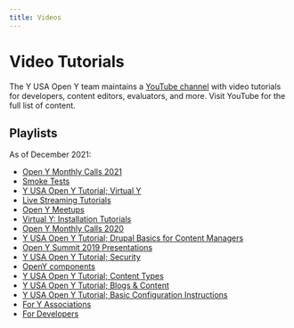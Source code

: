 ```yaml
---
title: Videos
---
```


# Video Tutorials

The Y USA Open Y team maintains a [YouTube channel](https://www.youtube.com/c/OpenY/featured) with video tutorials for developers, content editors, evaluators, and more. Visit YouTube for the full list of content.

## Playlists

As of December 2021:

- [Open Y Monthly Calls 2021](https://youtube.com/watch?v=xOtpHz1QcIo&list=PL_QVggMcFfKbpJQagEeJgvgB4wAqB1ED5)
- [Smoke Tests](https://youtube.com/watch?v=MH4BwMowlic&list=PL_QVggMcFfKYfV1cnistny2L-Sp55SoMg)
- [Y USA Open Y Tutorial; Virtual Y](https://youtube.com/watch?v=zr6MnmbAJas&list=PL_QVggMcFfKbWXjK0wtdCAslI8osKbaga)
- [Live Streaming Tutorials](https://youtube.com/watch?v=f4FHYdU0VNM&list=PL_QVggMcFfKa46PgvB89bqUxmy9I9nSte)
- [Open Y Meetups](https://youtube.com/watch?v=Ae_R6Q0ojqs&list=PL_QVggMcFfKZS20JwyRCiwZoelEGzPPOn)
- [Virtual Y: Installation Tutorials](https://youtube.com/watch?v=vlqv4ly3iak&list=PL_QVggMcFfKZbY1kXOmChB_rQz2PAJGLM)
- [Open Y Monthly Calls 2020](https://youtube.com/watch?v=63Mzqhqc35o&list=PL_QVggMcFfKbWQAcTUX19KY3W8SDyS2_1)
- [Y USA Open Y Tutorial; Drupal Basics for Content Managers](https://youtube.com/watch?v=_OtMKR3KK3w&list=PL_QVggMcFfKbeUmI7dXDk7hlepQ4rXKNG)
- [Open Y Summit 2019 Presentations](https://youtube.com/watch?v=Mb8lcml3BPI&list=PL_QVggMcFfKaN-aYig2Gj3cE4ylCmhJyW)
- [Y USA Open Y Tutorial; Security](https://youtube.com/watch?v=nHo2uL-bPyM&list=PL_QVggMcFfKahw9Y5t1RpM-g6kX45nA3C)
- [OpenY components](https://youtube.com/watch?v=Ok5Gf23pVs0&list=PL_QVggMcFfKbS2z3APizFCQVUDqHjRGKa)
- [Y USA Open Y Tutorial; Content Types](https://youtube.com/watch?v=UNYCB9XegDE&list=PL_QVggMcFfKYX5bB0epu31O8cVuEVPo6i)
- [Y USA Open Y Tutorial; Blogs & Content](https://youtube.com/watch?v=--gW0zj4wEc&list=PL_QVggMcFfKZZlVzNcVaIWCl4WwcOr9Jk)
- [Y USA Open Y Tutorial; Basic Configuration Instructions](https://youtube.com/watch?v=3--CzMz5DPk&list=PL_QVggMcFfKbcayynOt0pb_Uw7DAR7KIl)
- [For Y Associations](https://youtube.com/watch?v=y2oI9-6DvYQ&list=PL_QVggMcFfKY_80g0z3UPZL7_wn-27UUg)
- [For Developers](https://youtube.com/watch?v=RSsQLVVhldc&list=PL_QVggMcFfKZp05THV3dYlYOG3MsJ8xSf)
